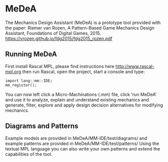 # MeDeA

The Mechanics Design Assistant (MeDeA) is a prototype tool provided with the paper:
  Riemer van Rozen, A Pattern-Based Game Mechanics Design Assistant, Foundations of Digital Games, 2015.
  https://vrozen.github.io/fdg2015/fdg2015_rozen.pdf

## Running MeDeA
First install Rascal MPL, please find instructions here http://www.rascal-mpl.org
then run Rascal, open the project, start a console and type:
```
import lang::mm::IDE;
mm_register();
```
You can now left click a Micro-Machinations (.mm) file, click 'run MeDeA' and use it to analyze, explain and understand existing mechanics and generate, filter, explore and apply design decision alternatives for modifying mechanics.

## Diagrams and Patterns
Example models are provided in
  MeDeA/MM-IDE/test/diagrams/
and example patterns are provided in
  MeDeA/MM-IDE/test/patterns/
Using the textual MPL language you can also write your own patterns and extend the capabilities of the tool.

